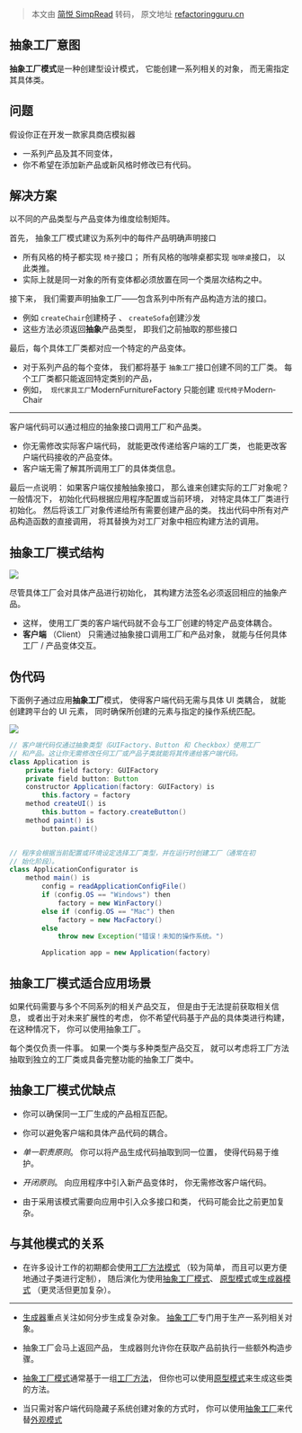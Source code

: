 > 本文由 [简悦 SimpRead](http://ksria.com/simpread/) 转码， 原文地址 [refactoringguru.cn](https://refactoringguru.cn/design-patterns/abstract-factory)

抽象工厂意图
--
**抽象工厂模式**是一种创建型设计模式， 它能创建一系列相关的对象， 而无需指定其具体类。

问题
--
假设你正在开发一款家具商店模拟器
 - 一系列产品及其不同变体，
 - 你不希望在添加新产品或新风格时修改已有代码。

解决方案
----

 以不同的产品类型与产品变体为维度绘制矩阵。

首先， 抽象工厂模式建议为系列中的每件产品明确声明接口 
- 所有风格的椅子都实现 `椅子`接口； 所有风格的咖啡桌都实现 `咖啡桌`接口， 以此类推。
- 实际上就是同一对象的所有变体都必须放置在同一个类层次结构之中。

接下来， 我们需要声明抽象工厂——包含系列中所有产品构造方法的接口。 
- 例如 `create­Chair`创建椅子 、 ​ `create­Sofa`创建沙发
- 这些方法必须返回**抽象**产品类型， 即我们之前抽取的那些接口

最后，每个具体工厂类都对应一个特定的产品变体。
- 对于系列产品的每个变体， 我们都将基于 `抽象工厂`接口创建不同的工厂类。 每个工厂类都只能返回特定类别的产品， 
- 例如， ​ `现代家具工厂`Modern­Furniture­Factory 只能创建 `现代椅子`Modern­Chair 

---

客户端代码可以通过相应的抽象接口调用工厂和产品类。 
- 你无需修改实际客户端代码， 就能更改传递给客户端的工厂类， 也能更改客户端代码接收的产品变体。
- 客户端无需了解其所调用工厂的具体类信息。


最后一点说明： 如果客户端仅接触抽象接口， 那么谁来创建实际的工厂对象呢？ 一般情况下，
初始化代码根据应用程序配置或当前环境， 对特定具体工厂类进行初始化。 
然后将该工厂对象传递给所有需要创建产品的类。
找出代码中所有对产品构造函数的直接调用， 将其替换为对工厂对象中相应构建方法的调用。

抽象工厂模式结构
--------

![](https://refactoringguru.cn/images/patterns/diagrams/abstract-factory/structure-indexed.png)


尽管具体工厂会对具体产品进行初始化， 其构建方法签名必须返回相应的抽象产品。 
- 这样， 使用工厂类的客户端代码就不会与工厂创建的特定产品变体耦合。 
- **客户端** （Client） 只需通过抽象接口调用工厂和产品对象， 就能与任何具体工厂 / 产品变体交互。

伪代码
---

下面例子通过应用**抽象工厂**模式， 使得客户端代码无需与具体 UI 类耦合， 就能创建跨平台的 UI 元素， 同时确保所创建的元素与指定的操作系统匹配。

![](https://refactoringguru.cn/images/patterns/diagrams/abstract-factory/example.png)
```java
// 客户端代码仅通过抽象类型（GUIFactory、Button 和 Checkbox）使用工厂
// 和产品。这让你无需修改任何工厂或产品子类就能将其传递给客户端代码。
class Application is
    private field factory: GUIFactory
    private field button: Button
    constructor Application(factory: GUIFactory) is
        this.factory = factory
    method createUI() is
        this.button = factory.createButton()
    method paint() is
        button.paint()


// 程序会根据当前配置或环境设定选择工厂类型，并在运行时创建工厂（通常在初
// 始化阶段）。
class ApplicationConfigurator is
    method main() is
        config = readApplicationConfigFile()
        if (config.OS == "Windows") then
            factory = new WinFactory()
        else if (config.OS == "Mac") then
            factory = new MacFactory()
        else
            throw new Exception("错误！未知的操作系统。")

        Application app = new Application(factory)
```

抽象工厂模式适合应用场景
------------

如果代码需要与多个不同系列的相关产品交互， 但是由于无法提前获取相关信息， 或者出于对未来扩展性的考虑， 你不希望代码基于产品的具体类进行构建， 在这种情况下， 你可以使用抽象工厂。

每个类仅负责一件事。 如果一个类与多种类型产品交互， 就可以考虑将工厂方法抽取到独立的工厂类或具备完整功能的抽象工厂类中。

抽象工厂模式优缺点
---------

*   你可以确保同一工厂生成的产品相互匹配。
*   你可以避免客户端和具体产品代码的耦合。
*   _单一职责原则_。 你可以将产品生成代码抽取到同一位置， 使得代码易于维护。
*   _开闭原则_。 向应用程序中引入新产品变体时， 你无需修改客户端代码。

*   由于采用该模式需要向应用中引入众多接口和类， 代码可能会比之前更加复杂。

与其他模式的关系
--------
*   在许多设计工作的初期都会使用[工厂方法模式](/design-patterns/factory-method) （较为简单， 而且可以更方便地通过子类进行定制）， 随后演化为使用[抽象工厂模式](/design-patterns/abstract-factory)、 [原型模式](/design-patterns/prototype)或[生成器模式](/design-patterns/builder) （更灵活但更加复杂）。

---
*  [生成器](/design-patterns/builder)重点关注如何分步生成复杂对象。 [抽象工厂](/design-patterns/abstract-factory)专门用于生产一系列相关对象。 
* 抽象工厂会马上返回产品， 生成器则允许你在获取产品前执行一些额外构造步骤。 

* [抽象工厂模式](/design-patterns/abstract-factory)通常基于一组[工厂方法](/design-patterns/factory-method)， 但你也可以使用[原型模式](/design-patterns/prototype)来生成这些类的方法。
*   当只需对客户端代码隐藏子系统创建对象的方式时， 你可以使用[抽象工厂](/design-patterns/abstract-factory)来代替[外观模式](/design-patterns/facade)
